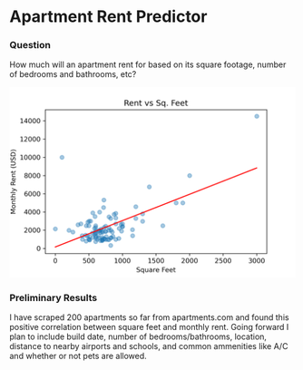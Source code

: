 # Apartment Rent Predictor

### Question
How much will an apartment rent for based on its square footage, number of bedrooms and bathrooms, etc?

<div>
<img src="rent_vs_sq_ft.png" width="700px"/>
</div>

### Preliminary Results
I have scraped 200 apartments so far from apartments.com and found this positive correlation between square feet and monthly rent. Going forward I plan to include
build date, number of bedrooms/bathrooms, location, distance to nearby airports and schools, and common ammenities like A/C and whether or not pets are allowed.
